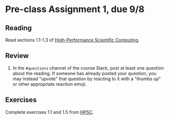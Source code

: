 # Pre-class Assignment 1, due 9/8

## Reading

Read sections 1.1-1.3 of [High-Performance Scientific Computing](../assets/EijkhoutIntroToHPC2020.pdf).

## Review

1. In the `#questions` channel of the course Slack, post at least one question about the reading. If someone has already posted your question, you may instead "upvote" that question by reacting to it with a "thumbs up" or other appropriate reaction emoji. 

## Exercises

Complete exercises 1.1 and 1.5 from [HPSC](../assets/EijkhoutIntroToHPC2020.pdf).
